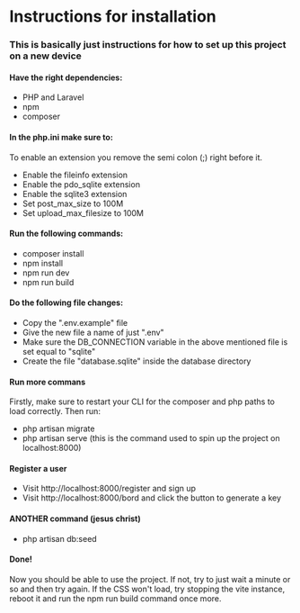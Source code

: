 # Instructions for installation

### This is basically just instructions for how to set up this project on a new device

#### Have the right dependencies:

-   PHP and Laravel
-   npm
-   composer

#### In the php.ini make sure to:

To enable an extension you remove the semi colon (;) right before it.

-   Enable the fileinfo extension
-   Enable the pdo_sqlite extension
-   Enable the sqlite3 extension
-   Set post_max_size to 100M
-   Set upload_max_filesize to 100M

#### Run the following commands:

-   composer install
-   npm install
-   npm run dev
-   npm run build

#### Do the following file changes:

-   Copy the ".env.example" file
-   Give the new file a name of just ".env"
-   Make sure the DB_CONNECTION variable in the above mentioned file is set equal to "sqlite"
-   Create the file "database.sqlite" inside the database directory

#### Run more commans

Firstly, make sure to restart your CLI for the composer and php paths to load correctly. Then run:

-   php artisan migrate
-   php artisan serve (this is the command used to spin up the project on localhost:8000)

#### Register a user

-   Visit http://localhost:8000/register and sign up
-   Visit http://localhost:8000/bord and click the button to generate a key

#### ANOTHER command (jesus christ)

-   php artisan db:seed

#### Done!

Now you should be able to use the project. If not, try to just wait a minute or so and then try again.
If the CSS won't load, try stopping the vite instance, reboot it and run the npm run build command once more.
